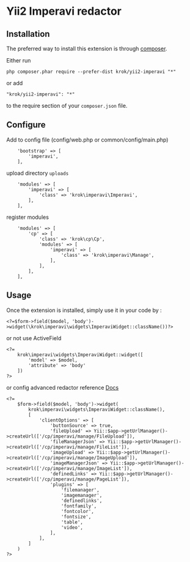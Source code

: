Yii2 Imperavi redactor
=================

Installation
------------

The preferred way to install this extension is through [composer](http://getcomposer.org/download/).

Either run

```
php composer.phar require --prefer-dist krok/yii2-imperavi "*"
```

or add

```
"krok/yii2-imperavi": "*"
```

to the require section of your `composer.json` file.

Configure
-----------------

Add to config file (config/web.php or common/config/main.php)

```
    'bootstrap' => [
        'imperavi',
    ],
```

upload directory `uploads`

```
    'modules' => [
        'imperavi' => [
            'class' => 'krok\imperavi\Imperavi',
        ],
    ],
```

register modules

```
    'modules' => [
        'cp' => [
            'class' => 'krok\cp\Cp',
            'modules' => [
                'imperavi' => [
                    'class' => 'krok\imperavi\Manage',
                ],
            ],
        ],
    ],
```

Usage
-----

Once the extension is installed, simply use it in your code by  :

```
<?=$form->field($model, 'body')->widget(\krok\imperavi\widgets\ImperaviWidget::className())?>
```

or not use ActiveField

```
<?=
    krok\imperavi\widgets\ImperaviWidget::widget([
        'model' => $model,
        'attribute' => 'body'
    ])
?>
```

or config advanced redactor reference [Docs](http://imperavi.com/redactor/docs/)

```
<?=
    $form->field($model, 'body')->widget(
        krok\imperavi\widgets\ImperaviWidget::className(),
        [
            'clientOptions' => [
                'buttonSource' => true,
                'fileUpload' => Yii::$app->getUrlManager()->createUrl(['/cp/imperavi/manage/FileUpload']),
                'fileManagerJson' => Yii::$app->getUrlManager()->createUrl(['/cp/imperavi/manage/FileList']),
                'imageUpload' => Yii::$app->getUrlManager()->createUrl(['/cp/imperavi/manage/ImageUpload']),
                'imageManagerJson' => Yii::$app->getUrlManager()->createUrl(['/cp/imperavi/manage/ImageList']),
                'definedLinks' => Yii::$app->getUrlManager()->createUrl(['/cp/imperavi/manage/PageList']),
                'plugins' => [
                    'filemanager',
                    'imagemanager',
                    'definedlinks',
                    'fontfamily',
                    'fontcolor',
                    'fontsize',
                    'table',
                    'video',
                ],
            ],
        ]
    )
?>
```